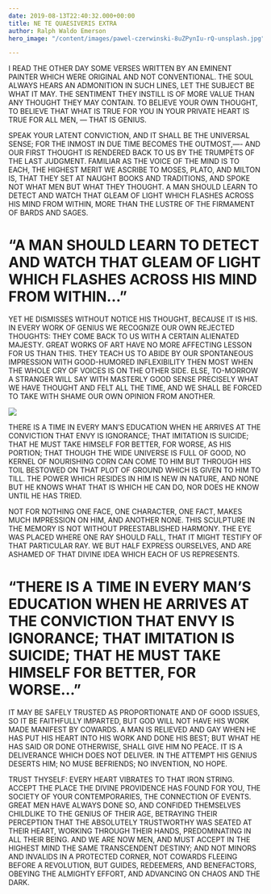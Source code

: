 ```yaml
---
date: 2019-08-13T22:40:32.000+00:00
title: NE TE QUAESIVERIS EXTRA
author: Ralph Waldo Emerson
hero_image: "/content/images/pawel-czerwinski-8uZPynIu-rQ-unsplash.jpg"

---
```

I READ THE OTHER DAY SOME VERSES WRITTEN BY AN EMINENT PAINTER WHICH WERE ORIGINAL AND NOT CONVENTIONAL. THE SOUL ALWAYS HEARS AN ADMONITION IN SUCH LINES, LET THE SUBJECT BE WHAT IT MAY. THE SENTIMENT THEY INSTILL IS OF MORE VALUE THAN ANY THOUGHT THEY MAY CONTAIN. TO BELIEVE YOUR OWN THOUGHT, TO BELIEVE THAT WHAT IS TRUE FOR YOU IN YOUR PRIVATE HEART IS TRUE FOR ALL MEN, — THAT IS GENIUS.

SPEAK YOUR LATENT CONVICTION, AND IT SHALL BE THE UNIVERSAL SENSE; FOR THE INMOST IN DUE TIME BECOMES THE OUTMOST,—- AND OUR FIRST THOUGHT IS RENDERED BACK TO US BY THE TRUMPETS OF THE LAST JUDGMENT. FAMILIAR AS THE VOICE OF THE MIND IS TO EACH, THE HIGHEST MERIT WE ASCRIBE TO MOSES, PLATO, AND MILTON IS, THAT THEY SET AT NAUGHT BOOKS AND TRADITIONS, AND SPOKE NOT WHAT MEN BUT WHAT THEY THOUGHT. A MAN SHOULD LEARN TO DETECT AND WATCH THAT GLEAM OF LIGHT WHICH FLASHES ACROSS HIS MIND FROM WITHIN, MORE THAN THE LUSTRE OF THE FIRMAMENT OF BARDS AND SAGES.

# “A MAN SHOULD LEARN TO DETECT AND WATCH THAT GLEAM OF LIGHT WHICH FLASHES ACROSS HIS MIND FROM WITHIN…”

YET HE DISMISSES WITHOUT NOTICE HIS THOUGHT, BECAUSE IT IS HIS. IN EVERY WORK OF GENIUS WE RECOGNIZE OUR OWN REJECTED THOUGHTS: THEY COME BACK TO US WITH A CERTAIN ALIENATED MAJESTY. GREAT WORKS OF ART HAVE NO MORE AFFECTING LESSON FOR US THAN THIS. THEY TEACH US TO ABIDE BY OUR SPONTANEOUS IMPRESSION WITH GOOD-HUMORED INFLEXIBILITY THEN MOST WHEN THE WHOLE CRY OF VOICES IS ON THE OTHER SIDE. ELSE, TO-MORROW A STRANGER WILL SAY WITH MASTERLY GOOD SENSE PRECISELY WHAT WE HAVE THOUGHT AND FELT ALL THE TIME, AND WE SHALL BE FORCED TO TAKE WITH SHAME OUR OWN OPINION FROM ANOTHER.

![](/content/images/anomaly-oRskqiH7FNc-unsplash.jpg)

THERE IS A TIME IN EVERY MAN’S EDUCATION WHEN HE ARRIVES AT THE CONVICTION THAT ENVY IS IGNORANCE; THAT IMITATION IS SUICIDE; THAT HE MUST TAKE HIMSELF FOR BETTER, FOR WORSE, AS HIS PORTION; THAT THOUGH THE WIDE UNIVERSE IS FULL OF GOOD, NO KERNEL OF NOURISHING CORN CAN COME TO HIM BUT THROUGH HIS TOIL BESTOWED ON THAT PLOT OF GROUND WHICH IS GIVEN TO HIM TO TILL. THE POWER WHICH RESIDES IN HIM IS NEW IN NATURE, AND NONE BUT HE KNOWS WHAT THAT IS WHICH HE CAN DO, NOR DOES HE KNOW UNTIL HE HAS TRIED.

NOT FOR NOTHING ONE FACE, ONE CHARACTER, ONE FACT, MAKES MUCH IMPRESSION ON HIM, AND ANOTHER NONE. THIS SCULPTURE IN THE MEMORY IS NOT WITHOUT PREESTABLISHED HARMONY. THE EYE WAS PLACED WHERE ONE RAY SHOULD FALL, THAT IT MIGHT TESTIFY OF THAT PARTICULAR RAY. WE BUT HALF EXPRESS OURSELVES, AND ARE ASHAMED OF THAT DIVINE IDEA WHICH EACH OF US REPRESENTS.

# “THERE IS A TIME IN EVERY MAN’S EDUCATION WHEN HE ARRIVES AT THE CONVICTION THAT ENVY IS IGNORANCE; THAT IMITATION IS SUICIDE; THAT HE MUST TAKE HIMSELF FOR BETTER, FOR WORSE…”

IT MAY BE SAFELY TRUSTED AS PROPORTIONATE AND OF GOOD ISSUES, SO IT BE FAITHFULLY IMPARTED, BUT GOD WILL NOT HAVE HIS WORK MADE MANIFEST BY COWARDS. A MAN IS RELIEVED AND GAY WHEN HE HAS PUT HIS HEART INTO HIS WORK AND DONE HIS BEST; BUT WHAT HE HAS SAID OR DONE OTHERWISE, SHALL GIVE HIM NO PEACE. IT IS A DELIVERANCE WHICH DOES NOT DELIVER. IN THE ATTEMPT HIS GENIUS DESERTS HIM; NO MUSE BEFRIENDS; NO INVENTION, NO HOPE.

TRUST THYSELF: EVERY HEART VIBRATES TO THAT IRON STRING. ACCEPT THE PLACE THE DIVINE PROVIDENCE HAS FOUND FOR YOU, THE SOCIETY OF YOUR CONTEMPORARIES, THE CONNECTION OF EVENTS. GREAT MEN HAVE ALWAYS DONE SO, AND CONFIDED THEMSELVES CHILDLIKE TO THE GENIUS OF THEIR AGE, BETRAYING THEIR PERCEPTION THAT THE ABSOLUTELY TRUSTWORTHY WAS SEATED AT THEIR HEART, WORKING THROUGH THEIR HANDS, PREDOMINATING IN ALL THEIR BEING. AND WE ARE NOW MEN, AND MUST ACCEPT IN THE HIGHEST MIND THE SAME TRANSCENDENT DESTINY; AND NOT MINORS AND INVALIDS IN A PROTECTED CORNER, NOT COWARDS FLEEING BEFORE A REVOLUTION, BUT GUIDES, REDEEMERS, AND BENEFACTORS, OBEYING THE ALMIGHTY EFFORT, AND ADVANCING ON CHAOS AND THE DARK.